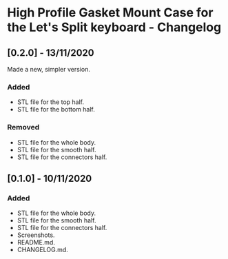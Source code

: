 # High Profile Gasket Mount Case for the Let's Split keyboard - Changelog

## [0.2.0] - 13/11/2020
Made a new, simpler version.

### Added
- STL file for the top half.
- STL file for the bottom half.

### Removed
- STL file for the whole body.
- STL file for the smooth half.
- STL file for the connectors half.

## [0.1.0] - 10/11/2020
### Added
- STL file for the whole body.
- STL file for the smooth half.
- STL file for the connectors half.
- Screenshots.
- README.md.
- CHANGELOG.md.
